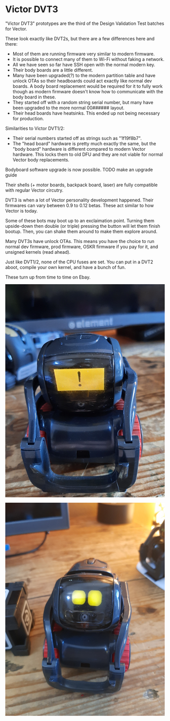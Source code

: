 # Victor DVT3

"Victor DVT3" prototypes are the third of the Design Validation Test batches for Vector.

These look exactly like DVT2s, but there are a few differences here and there:

* Most of them are running firmware very similar to modern firmware.
* It is possible to connect many of them to Wi-Fi without faking a network.
* All we have seen so far have SSH open with the normal modern key.
* Their body boards are a little different.
* Many have been upgraded(?) to the modern partition table and have unlock OTAs so their headboards could act exactly like normal dev boards. A body board replacement would be required for it to fully work though as modern firmware doesn't know how to communicate with the body board in these.
* They started off with a random string serial number, but many have been upgraded to the more normal 00###### layout.
* Their head boards have heatsinks. This ended up not being necessary for production.

Similarities to Victor DVT1/2:

* Their serial numbers started off as strings such as "1f19f8b7".
* The "head board" hardware is pretty much exactly the same, but the "body board" hardware is different compared to modern Vector hardware. This locks them to old DFU and they are not viable for normal Vector body replacements.

Bodyboard software upgrade is now possible. TODO make an upgrade guide

Their shells (+ motor boards, backpack board, laser) are fully compatible with regular Vector circutry.

DVT3 is when a lot of Vector personality development happened. Their firmwares can vary between 0.9 to 0.12 betas. These act similar to how Vector is today.

Some of these bots may boot up to an exclaimation point. Turning them upside-down then double (or triple) pressing the button will let them finish bootup. Then, you can shake them around to make them explore around.

Many DVT3s have unlock OTAs. This means you have the choice to run normal dev firmware, prod firmware, OSKR firmware if you pay for it, and unsigned kernels (read ahead).

Just like DVT1/2, none of the CPU fuses are set. You can put in a DVT2 aboot, compile your own kernel, and have a bunch of fun.

These turn up from time to time on Ebay.

![Anki Victor DVT3 Orange Boot](VicDVT3OB.jpg)

![Anki Victor DVT3. The red treads are custom.](VicDVT3.jpg)

